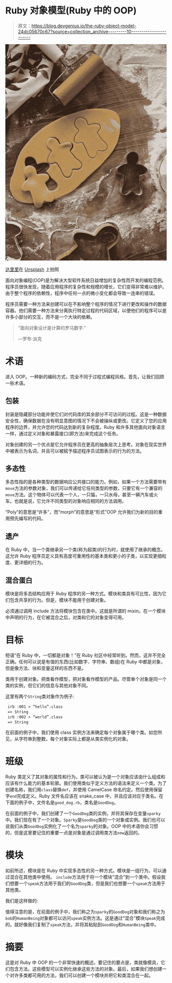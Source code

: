 # Ruby 对象模型(Ruby 中的 OOP)

> 原文：<https://blog.devgenius.io/the-ruby-object-model-24dc05670c67?source=collection_archive---------10----------------------->

![](img/54ad3ed496dcfacce6199dfc38339b72.png)

[达里里](https://unsplash.com/es/@dari_lli?utm_source=medium&utm_medium=referral)在 [Unsplash](https://unsplash.com?utm_source=medium&utm_medium=referral) 上拍照

面向对象编程(OOP)是为解决大型软件系统日益增加的复杂性而开发的编程范例。程序员很快发现，随着应用程序的复杂性和规模的增长，它们变得非常难以维护。由于整个程序的依赖性，程序中任何一点的微小变化都会导致一连串的错误。

程序员需要一种方法来创建可以在不影响整个程序的情况下进行更改和操作的数据容器。他们需要一种方法来分离执行特定过程的代码区域，以便他们的程序可以是许多小部分的交互，而不是一个大块的依赖。

> "面向对象设计是计算的罗马数字."
> 
> —罗布·派克

# 术语

进入 OOP。一种新的编码方式，完全不同于过程式编程风格。首先，让我们回顾一些术语。

## 包装

封装是隐藏部分功能并使它们对代码库的其余部分不可访问的过程。这是一种数据安全性，确保数据在没有明显意图的情况下不会被操纵或更改。它定义了您的应用程序的边界，并允许您的代码达到新的复杂程度。Ruby 和许多其他面向对象语言一样，通过定义对象和暴露接口(即方法)来完成这个任务。

对象创建的另一个优点是它允许程序员在更高的抽象层次上思考。对象在现实世界中被表示为名词，并且可以被赋予描述程序员试图表示的行为的方法。

## 多态性

多态性指的是各种类型的数据响应公共接口的能力。例如，如果一个方法需要带有`move`方法的参数对象，我们可以传递给它任何类型的参数，只要它有一个兼容的`move`方法。这个物体可以代表一个人，一只猫，一只水母，甚至一辆汽车或火车。也就是说，它允许不同类型的对象响应相同的方法调用。

“Poly”的意思是“许多”，而“morph”的意思是“形式”OOP 允许我们为新的目的重用预先编写的代码。

## 遗产

在 Ruby 中，当一个类继承另一个类(称为超类)的行为时，就使用了继承的概念。这允许 Ruby 程序员定义具有高度可重用性的基本类和更小的子类，以实现更细粒度、更详细的行为。

## 混合蛋白

模块是将多态结构应用于 Ruby 程序的另一种方式。模块和类具有可比性，因为它们包含共享的行为。但是，模块不能用于创建对象。

必须通过调用 include 方法将模块包含在类中。这就是所谓的 mixin。在一个模块中声明的行为，在它被混合之后，对类和它的对象变得可用。

# 目标

短语“在 Ruby 中，一切都是对象！”在 Ruby 社区中经常听到。然而，这并不完全正确。任何可以说是有值的东西(比如数字、字符串、数组)在 Ruby 中都是对象，但是像方法、块和变量这样的东西不是。

类用于创建对象。把类看作模型，把对象看作模型的产品。尽管单个对象是同一个类的实例，但它们的信息与其他对象不同。

这里有两个`String`类对象作为例子:

```
 irb :001 > “hello”.class
 => String
 irb :002 > “world”.class
 => String
```

在前面的例子中，我们使用 class 实例方法来确定每个对象属于哪个类。如您所见，从字符串到整数，每个对象实际上都是从类实例化的对象。

# 班级

Ruby 类定义了其对象的属性和行为。类可以被认为是一个对象应该由什么组成和应该有什么能力的基本轮廓。我们使用类似于定义方法的语法来定义一个类。为了创建名称，我们用`class`替换`def`，并使用 CamelCase 命名约定。然后使用保留字`end`完成定义。Ruby 文件名应该在 snake_case 中，并且应该对应于类名。在下面的例子中，文件名是`good_dog.rb`，类名是`GoodDog`。

在前面的例子中，我们创建了一个`GoodDog`类的实例，并将其保存在变量`sparky`中。我们现在有了一个对象。`Sparky`是`GoodDog`类的一个对象或实例。我们也可以说我们从类`GoodDog`实例化了一个名为`sparky`的对象。OOP 中的术语你会习惯的，但是这里要记住的重要一点是对象是通过调用类方法`new`返回的。

# 模块

如前所述，模块是在 Ruby 中实现多态性的另一种方式。模块是一组行为，可以通过混合在其他类中使用。 `include`方法用于将一个模块“混合”到一个类中。假设我们想要一个`speak`方法用于我们的`GoodDog`类，但是我们也想要一个`speak`方法用于其他类。

我们是这样做的:

值得注意的是，在前面的例子中，我们称之为`sparky`的`GoodDog`对象和我们称之为`bob`的`HumanBeing`对象都可以访问`speak`实例方法。这是通过“混合”模块`Speak`完成的。就好像我们复制了`speak`方法，并将其粘贴到`GoodDog`和`HumanBeing`类中。

# 摘要

这是对 Ruby 中 OOP 的一个非常快速的概述。要记住的要点是，类就像模具，它们包含方法。这些模型可以实例化继承这些方法的对象。最后，如果我们想创建一个对许多类都可用的方法，我们可以创建一个模块并把它和类混合在一起。